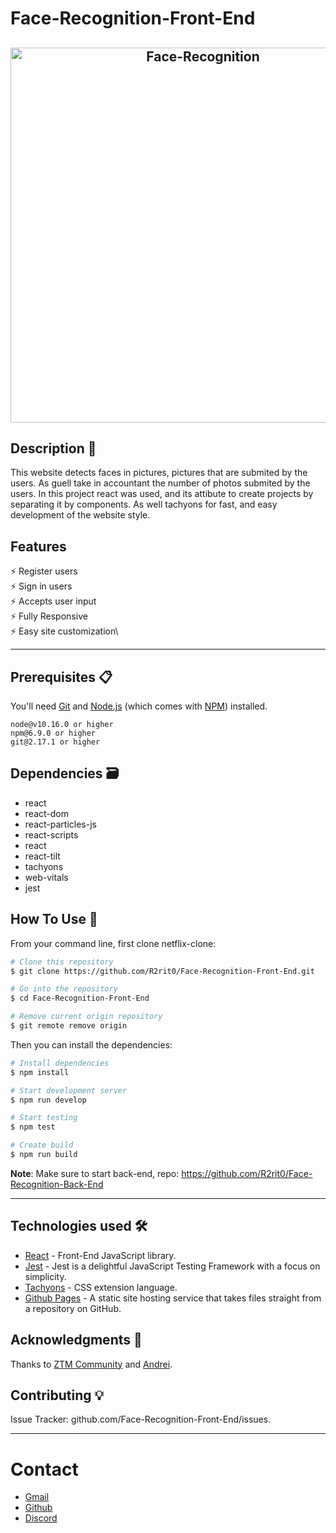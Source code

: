 # Face-Recognition-Front-End

<h2 align="center">
  <img src="https://github.com/R2rit0/Face-Recognition-Front-End/blob/563c4616032f013e7120ad78cd11fa8ef3bfc3f2/public/Screenshot%202021-04-19%20090155.png" alt="Face-Recognition" width="600px" />
  <br>
</h2>

## Description 📄
This website detects faces in pictures, pictures that are submited by the users. As guell take in accountant the number of photos submited by the users. In this project react was used, and its attibute to create projects by separating it by components. As well tachyons for fast, and easy development of the website style.

## Features
⚡️ Register users\
⚡️ Sign in users\
⚡️ Accepts user input\
⚡️ Fully Responsive\
⚡️ Easy site customization\

---

## Prerequisites 📋

You'll need [Git](https://git-scm.com) and [Node.js](https://nodejs.org/en/download/) (which comes with [NPM](http://npmjs.com)) installed.
```
node@v10.16.0 or higher
npm@6.9.0 or higher
git@2.17.1 or higher
```

## Dependencies 🗃️
- react
- react-dom
- react-particles-js
- react-scripts
- react
- react-tilt
- tachyons
- web-vitals
- jest

## How To Use 🔧

From your command line, first clone netflix-clone:

```bash
# Clone this repository
$ git clone https://github.com/R2rit0/Face-Recognition-Front-End.git

# Go into the repository
$ cd Face-Recognition-Front-End

# Remove current origin repository
$ git remote remove origin
```

Then you can install the dependencies:

```bash
# Install dependencies
$ npm install

# Start development server
$ npm run develop

# Start testing
$ npm test

# Create build
$ npm run build
```

**Note**:
Make sure to start back-end, repo: https://github.com/R2rit0/Face-Recognition-Back-End 

---

## Technologies used 🛠️

- [React](https://es.reactjs.org/) - Front-End JavaScript library.
- [Jest](https://jestjs.io/) - Jest is a delightful JavaScript Testing Framework with a focus on simplicity.
- [Tachyons](https://tachyons.io/) - CSS extension language.
- [Github Pages](https://pages.github.com/) - A static site hosting service that takes files straight from a repository on GitHub.


## Acknowledgments 🎁

Thanks to [ZTM Community](https://github.com/zero-to-mastery) and [Andrei](https://github.com/aneagoie).

## Contributing 💡
Issue Tracker: github.com/Face-Recognition-Front-End/issues.

---

# Contact 
- [Gmail](https://mail.google.com/mail/u/0/?fs=1&to=ArturoM.Ducasse@gmail.com&su=Job-related&tf=cm "Gmail direct link")
- [Github](https://github.com/R2rit0 "Github profile")
- [Discord](https://discordapp.com/users/362837852507209730/ "Discord profile")
